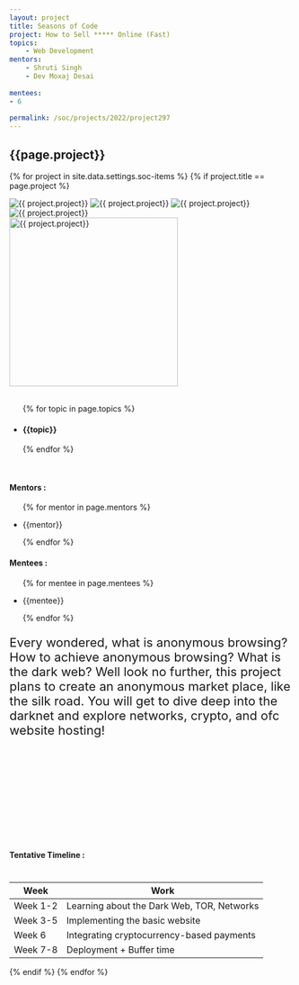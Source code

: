 ```yaml
---
layout: project
title: Seasons of Code
project: How to Sell ***** Online (Fast)
topics:
    - Web Development
mentors:
    - Shruti Singh
    - Dev Moxaj Desai
    
mentees:
- 6  
    
permalink: /soc/projects/2022/project297
---
```


<h2 class="display1 m-3 p-3 text-center project-title">{{page.project}}</h2>

{% for project in site.data.settings.soc-items %}
{% if project.title == page.project %}

<div class ="img-soc d-block"> 
    <img src="{{ site.baseurl }}/{{ project.image }}" alt="{{ project.project}}" class="image-1">
    <img src="{{ site.baseurl }}/{{ project.image }}" alt="{{ project.project}}" class="image-2">
    <img src="{{ site.baseurl }}/{{ project.image }}" alt="{{ project.project}}" class="image-3">
    <img src="{{ site.baseurl }}/{{ project.image }}" alt="{{ project.project}}" class="image-4">
</div>
<div class = "mobile-img-soc">
  <img src="{{ site.baseurl }}/{{ project.image }}"  width = "300" height="300" alt="{{ project.project}}" class="border rounded">
  </div>
<div >
    <br>
    <ul>
        {% for topic in page.topics %}
        <li><h4 class="text-primary text-center topics">{{topic}}</h4></li>
        {% endfor %}
    </ul>
    <br>
    <h4 class="display3  ">Mentors :</h4> 
    <ul>
        {% for mentor in page.mentors %}
        <li><p class="lead">{{mentor}}</p></li>
        {% endfor %}
    </ul>
    <h4 class="display3  ">Mentees :</h4> 
    <ul>
        {% for mentee in page.mentees %}
        <li><p class="lead">{{mentee}}</p></li>
        {% endfor %}
    </ul>
</div>
<div>
    <p class="display3 project-desc" style = "font-size:22px;" >
      Every wondered, what is anonymous browsing? How to achieve anonymous browsing?  What is the dark web? 
Well look no further, this project plans to create an anonymous market place, like the silk road. You will get to dive deep into the darknet and explore networks, crypto, and ofc website hosting! 
  </p>    
</div>
<div class = "d-flex flex-wrap">
<div>
    <h4 class="display3" style="margin:200px 0px 40px 0px;">Tentative Timeline :</h4>
    <table class="table table-striped">
    <thead>
        <tr>
        <th>Week</th>
        <th>Work</th>
        </tr>
    </thead>
    <tbody>
    <tr>
      <td  >Week 1-2</td>
      <td>Learning about the Dark Web, TOR, Networks</td>
    </tr>
    <tr>
      <td>Week 3-5</td>
      <td>Implementing the basic website</td>
    </tr>
    <tr>
      <td>Week 6</td>
      <td>Integrating cryptocurrency-based payments</td>
    </tr>
    <tr>
      <td>Week 7-8</td>
      <td>Deployment + Buffer time</td>
    </tr>
    </tbody>
    </table>
</div>
</div>
{% endif %}
{% endfor %}
